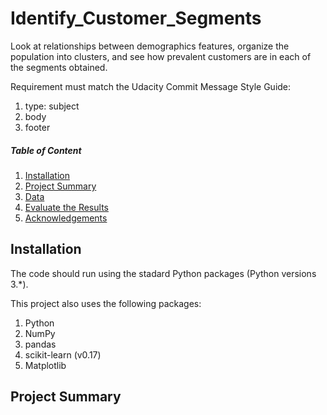 # Identify_Customer_Segments
Look at relationships between demographics features, organize the population into clusters, and see how prevalent customers are in each of the segments obtained.

Requirement must match the Udacity Commit Message Style Guide:
1. type: subject
2. body
3. footer

##### Table of Content
1. [Installation](#Installation)
2. [Project Summary](#Project-Summary)
3. [Data](#Data)
4. [Evaluate the Results](#Results)
5. [Acknowledgements](#Acknowledgements)

## Installation
The code should run using the stadard Python packages (Python versions 3.*).

This project also uses the following packages:

1. Python
2. NumPy
3. pandas
4. scikit-learn (v0.17)
5. Matplotlib

## Project Summary
